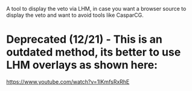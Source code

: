 A tool to display the veto via LHM, in case you want a browser source to display the veto and want to avoid tools like CasparCG.

# Deprecated (12/21) - This is an outdated method, its better to use LHM overlays as shown here:

https://www.youtube.com/watch?v=1IKmfsRxRhE
